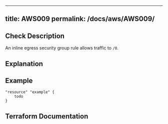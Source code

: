 
---
title: AWS009
permalink: /docs/aws/AWS009/
---


## Check Description

An inline egress security group rule allows traffic to `/0`.

## Explanation

## Example

```
"resource" "example" {
	todo
}
```

## Terraform Documentation
